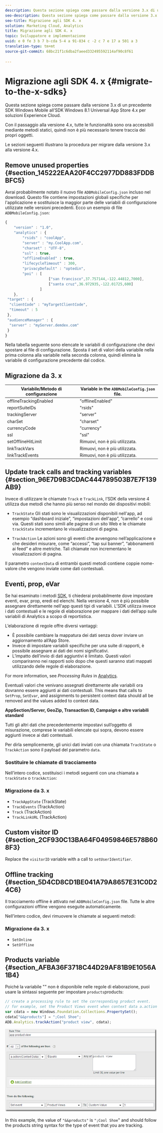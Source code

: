 ```yaml
---
description: Questa sezione spiega come passare dalla versione 3.x di un precedente SDK Windows Mobile all’SDK Windows 8.1 Universal App Store 4.x per soluzioni Experience Cloud.
seo-description: Questa sezione spiega come passare dalla versione 3.x di un precedente SDK Windows Mobile all’SDK Windows 8.1 Universal App Store 4.x per soluzioni Experience Cloud.
seo-title: Migrazione agli SDK 4. x
solution: Marketing Cloud, Analytics
title: Migrazione agli SDK 4. x
topic: Sviluppatore e implementazione
uuid: e 0 fe 3 b 7 b-cda 5-4 a 91-834 c -2 c 7 e 17 a 501 a 3
translation-type: tm+mt
source-git-commit: 68bc21f1c6dba2faeed332495592114af90c8f61

---
```



# Migrazione agli SDK 4. x {#migrate-to-the-x-sdks}

Questa sezione spiega come passare dalla versione 3.x di un precedente SDK Windows Mobile all’SDK Windows 8.1 Universal App Store 4.x per soluzioni Experience Cloud.

Con il passaggio alla versione 4.x, tutte le funzionalità sono ora accessibili mediante metodi statici, quindi non è più necessario tenere traccia dei propri oggetti.

Le sezioni seguenti illustrano la procedura per migrare dalla versione 3.x alla versione 4.x.

## Remove unused properties {#section_145222EAA20F4CC2977DD883FDDBBFC5}

Avrai probabilmente notato il nuovo file `ADBMobileConfig.json` incluso nel download. Questo file contiene impostazioni globali specifiche per l'applicazione e sostituisce la maggior parte delle variabili di configurazione utilizzate nelle versioni precedenti. Ecco un esempio di file `ADBMobileConfig.json`:

```js
{ 
    "version" : "1.0", 
    "analytics" : { 
        "rsids" : "coolApp", 
        "server" : "my.CoolApp.com", 
        "charset" : "UTF-8", 
        "ssl" : true, 
        "offlineEnabled" : true, 
        "lifecycleTimeout" : 300, 
        "privacyDefault" : "optedin", 
        "poi" : [ 
                    ["san francisco",37.757144,-122.44812,7000], 
                    ["santa cruz",36.972935,-122.01725,600] 
                ] 
    }, 
 "target" : { 
  "clientCode" : "myTargetClientCode", 
  "timeout" : 5 
 }, 
 "audienceManager" : { 
  "server" : "myServer.demdex.com" 
 } 
}
```

Nella tabella seguente sono elencate le variabili di configurazione che devi spostare al file di configurazione. Sposta il set di valori della variabile nella prima colonna alla variabile nella seconda colonna, quindi elimina la variabile di configurazione precedente dal codice.

## Migrazione da 3. x

| Variabile/Metodo di configurazione | Variable in the `ADBMobileConfig.json` file. |
|--- |--- |
| offlineTrackingEnabled | "offlineEnabled" |
| reportSuiteIDs | "rsids" |
| trackingServer | "server" |
| charSet | "charset" |
| currencyCode | "currency" |
| ssl | "ssl" |
| setOfflineHitLimit | Rimuovi, non è più utilizzata. |
| linkTrackVars | Rimuovi, non è più utilizzata. |
| linkTrackEvents | Rimuovi, non è più utilizzata. |

## Update track calls and tracking variables {#section_96E7D9B3CDAC444789503B7E7F139AB9}

Invece di utilizzare le chiamate `Track` e `TrackLink`, l’SDK della versione 4 utilizza due metodi che hanno più senso nel mondo dei dispositivi mobili:

* `TrackState` Gli stati sono le visualizzazioni disponibili nell'app, ad esempio “dashboard iniziale”, “impostazioni dell'app”, “carrello” e così via. Questi stati sono simili alle pagine di un sito Web e le chiamate `trackState` incrementano le visualizzazioni di pagina.

* `TrackAction` Le azioni sono gli eventi che avvengono nell’applicazione e che desideri misurare, come “accessi”, “tap sui banner”, “abbonamenti ai feed” e altre metriche. Tali chiamate non incrementano le visualizzazioni di pagina.

Il parametro `contextData` di entrambi questi metodi contiene coppie nome-valore che vengono inviate come dati contestuali.

## Eventi, prop, eVar

Se hai esaminato i metodi [SDK](/help/windows-appstore/c-configuration/methods.md), ti chiederai probabilmente dove impostare eventi, evar, prop, eredi ed elenchi. Nella versione 4, non è più possibile assegnare direttamente nell'app questi tipi di variabili. L’SDK utilizza invece i dati contestuali e le regole di elaborazione per mappare i dati dell’app sulle variabili di Analytics a scopo di reportistica.

L’elaborazione di regole offre diversi vantaggi:

* È possibile cambiare la mappatura dei dati senza dover inviare un aggiornamento all’App Store.
* Invece di impostare variabili specifiche per una suite di rapporti, è possibile assegnare ai dati dei nomi significativi.
* L’impatto dell’invio di dati aggiuntivi è limitato. Questi valori compariranno nei rapporti solo dopo che questi saranno stati mappati utilizzando delle regole di elaborazione.

For more information, see *Processing Rules* in [Analytics](/help/windows-appstore/analytics/analytics.md).

Eventuali valori che venivano assegnati direttamente alle variabili ora dovranno essere aggiunti ai dati contestuali. This means that calls to `SetProp`, `SetEvar`, and assignments to persistent context data should all be removed and the values added to context data.

**AppSection/Server, GeoZip, Transaction ID, Campaign e altre variabili standard**

Tutti gli altri dati che precedentemente impostavi sull’oggetto di misurazione, comprese le variabili elencate qui sopra, devono essere aggiunti invece ai dati contestuali.

Per dirla semplicemente, gli unici dati inviati con una chiamata `TrackState` o `TrackAction` sono il payload del parametro `data`.

### Sostituire le chiamate di tracciamento

Nell’intero codice, sostituisci i metodi seguenti con una chiamata a `trackState` o `trackAction`:

### Migrazione da 3. x

* `TrackAppState` (TrackState)
* `TrackEvents` (TrackAction)
* `Track` (TrackAction)
* `TrackLinkURL` (TrackAction)

## Custom visitor ID {#section_2CF930C13BA64F04959846E578B608F3}

Replace the `visitorID` variable with a call to `setUserIdentifier`.

## Offline tracking {#section_5D4CD8CD1BE041A79A8657E31C0D24C6}

Il tracciamento offline è attivato nel `ADBMobileConfig.json` file. Tutte le altre configurazioni offline vengono eseguite automaticamente.

Nell’intero codice, devi rimuovere le chiamate ai seguenti metodi:

### Migrazione da 3. x

* `SetOnline`
* `SetOffline`

## Products variable {#section_AFBA36F3718C44D29AF81B9E1056A1B4}

Poiché la variabile "" non è disponibile nelle regole di elaborazione, puoi usare la sintassi seguente per impostare `products`products:

```js
// create a processing rule to set the corresponding product event. 
// for example, set the Product Views event when context data a.action = "product view" 
var cdata = new Windows.Foundation.Collections.PropertySet(); 
cdata["&&products"] = ";Cool Shoe"; 
ADB.Analytics.trackAction("product view", cdata);
```

![](assets/prod-view.png)

In this example, the value of `"&&products"` is `";Cool Shoe`" and should follow the products string syntax for the type of event that you are tracking.